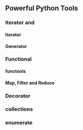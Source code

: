 ## Powerful Python Tools

### Iterator and 
#### Iterator

#### Generator

### Functional
#### functools
#### Map, Filter and Reduce
### Decorator
### collections
### enumerate
